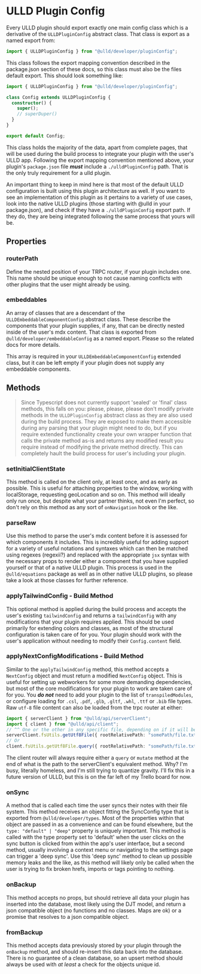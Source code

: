 # ULLD Plugin Config

Every ULLD plugin should export exactly one main config class which is a derivative of the `ULLDPluginConfig` abstract class. That class is export as a named export from:

```ts
import { ULLDPluginConfig } from "@ulld/developer/pluginConfig";
```

This class follows the export mapping convention described in the package.json section of these docs, so this class must also be the files default export. This should look something like:

```ts
import { ULLDPluginConfig } from "@ulld/developer/pluginConfig";

class Config extends ULLDPluginConfig {
  constructor() {
    super();
    // superDuper()
  }
}

export default Config;
```

This class holds the majority of the data, apart from complete pages, that will be used during the build process to integrate your plugin with the user's ULLD app. Following the export mapping convention mentioned above, your plugin's `package.json` file **_must_** include a `./ulldPluginConfig` path. That is the only truly requirement for a ulld plugin.

An important thing to keep in mind here is that most of the default ULLD configuration is built using this plugin architecture as well. If you want to see an implementation of this plugin as it pertains to a variety of use cases, look into the native ULLD plugins (those starting with @ulld in your package.json), and check if they have a `./ulldPluginConfig` export path. If they do, they are being integrated following the same process that yours will be.

## Properties

### routerPath

Define the nested position of your TRPC router, if your plugin includes one. This name should be unique enough to not cause naming conflicts with other plugins that the user might already be using.

### embeddables

An array of classes that are a descendant of the `ULLDEmbeddableComponentConfig` abstract class. These describe the components that your plugin supplies, if any, that can be directly nested inside of the user's mdx content. That class is exported from `@ulld/developer/embeddableConfig` as a named export. Please so the related docs for more details.

This array is required in your `ULLDEmbeddableComponentConfig` extended class, but it can be left empty if your plugin does not supply any embeddable components.

## Methods

> Since Typescript does not currently support 'sealed' or 'final' class methods, this falls on you: please, please, please don't modify private methods in the `ULLDPluginConfig` abstract class as they are also used during the build process. They are exposed to make them accessible during any parsing that your plugin might need to do, but if you require extended functionality create your own wrapper function that calls the private method as-is and returns any modified result you require instead of modifying the private method directly. This can completely hault the build process for user's including your plugin.

### setInitialClientState

This method is called on the client only, at least once, and as early as possible. This is useful for attaching properties to the window, working with localStorage, requesting geoLocation and so on. This method will ideally only run once, but despite what your partner thinks, not even I'm perfect, so don't rely on this method as any sort of `onNavigation` hook or the like.

### parseRaw

Use this method to parse the user's mdx content before it is assessed for which components it includes. This is incredibly useful for adding support for a variety of useful notations and syntaxes which can then be matched using regexes (regexii?) and replaced with the appropriate `jsx` syntax with the necessary props to render either a component that you have supplied yourself or that of a native ULLD plugin. This process is used in the `@ulld/equations` package as well as in other native ULLD plugins, so please take a look at those classes for further reference.

### applyTailwindConfig - Build Method

This optional method is applied during the build process and accepts the user's existing `tailwindConfig` and returns a `tailwindConfig` with any modifications that your plugin requires applied. This should be used primarily for extending colors and classes, as most of the structural configuration is taken care of for you. Your plugin should work with the user's application without needing to modify their `Config.content` field.

### applyNextConfigModifications - Build Method

Similar to the `applyTailwindConfig` method, this method accepts a `NextConfig` object and must return a modified `NextConfig` object. This is useful for setting up webworkers for some more demanding dependencies, but most of the core modifications for your plugin to work are taken care of for you. You **_do not_** need to add your plugin to the list of `transpiledModules`, or configure loading for `.csl`, `.pdf`, `.glb`, `.gltf`, `.whl`, `.ttf` or `.bib` file types. Raw `utf-8` file content can also be loaded from the trpc router at either:

```ts
import { serverClient } from "@ulld/api/serverClient";
import { client } from "@ulld/api/client";
// ^^ One or the other in any specific file, depending on if it will be implemented on the client or the server.
serverClient.fsUtils.getUtf8File({ rootRelativePath: "somePath/file.txt" });
// Or
client.fsUtils.getUtf8File.query({ rootRelativePath: "somePath/file.txt" });
```

The client router will always require either a `query` or `mutate` method at the end of what is the path to the serverClient's equivalent method. Why? I'm busy, literally homeless, and I'm still trying to quantize gravity. I'll fix this in a future version of ULLD, but this is on the far left of my Trello board for now.

### onSync

A method that is called each time the user syncs their notes with their file system. This method receives an object fitting the SyncConfig type that is exported from `@ulld/developer/types`. Most of the properties within that object are passed in as a convenience and can be found elsewhere, but the `type: "default" | "deep"` property is uniquely important. This method is called with the type property set to 'default' when the user clicks on the sync button is clicked from within the app's user interface, but a second method, usually involving a context menu or navigating to the settings page can trigger a 'deep sync'. Use this 'deep sync' method to clean up possible memory leaks and the like, as this method will likely only be called when the user is trying to fix broken hrefs, imports or tags pointing to nothing.

### onBackup

This method accepts no props, but should retrieve all data your plugin has inserted into the database, most likely using the DJT model, and return a json compatible object (no functions and no classes. Maps are ok) or a promise that resolves to a json compatible object.

### fromBackup

This method accepts data previously stored by your plugin through the `onBackup` method, and should re-insert this data back into the database. There is no guarantee of a clean database, so an upsert method should always be used with _at least_ a check for the objects unique id.
